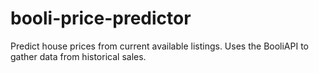 # booli-price-predictor
Predict house prices from current available listings.
Uses the BooliAPI to gather data from historical sales.
